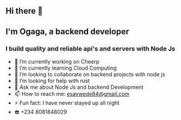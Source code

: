 ## Hi there 👋
## I'm Ogaga, a backend developer
### I build quality and reliable api's and servers with Node Js

- 🔭 I’m currently working on Cheerp
- 🌱 I’m currently learning Cloud Computing
- 👯 I’m looking to collaborate on backend projects with node js 
- 🤔 I’m looking for help with rust 
- 💬 Ask me about Node Js and backend Development
- 📫 How to reach me: esavwede84@gmail.com
- ⚡ Fun fact: I have never stayed up all night
- ☎️ +234 8081848029 
